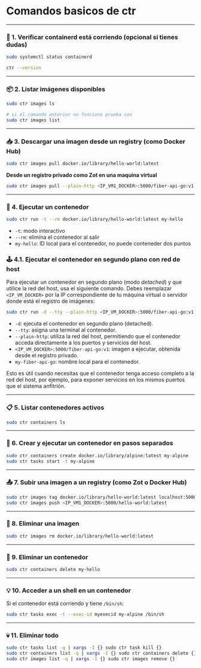 
# Comandos basicos de ctr
---

### 🔧 1. **Verificar containerd está corriendo (opcional si tienes dudas)**

```bash
sudo systemctl status containerd
```

```bash
ctr --version
```


---

### 📦 2. **Listar imágenes disponibles**

```bash
sudo ctr images ls

# si el comando anterior no funciona prueba con 
sudo ctr images list
```

---

### 📥 3. **Descargar una imagen desde un registry (como Docker Hub)**

```bash
sudo ctr images pull docker.io/library/hello-world:latest
```

**Desde un registro privado como Zot en una maquina virtual**
```bash
sudo ctr images pull --plain-http <IP_VM1_DOCKER>:5000/fiber-api-go:v1
```
---

### 🚀 4. **Ejecutar un contenedor**

```bash
sudo ctr run -t --rm docker.io/library/hello-world:latest my-hello
```

* `-t`: modo interactivo
* `--rm`: elimina el contenedor al salir
* `my-hello`: ID local para el contenedor, no puede conteneder dos puntos



### 🕹️ 4.1. **Ejecutar el contenedor en segundo plano con red de host**

Para ejecutar un contenedor en segundo plano (modo *detached*) y que utilice la red del host, usa el siguiente comando. Debes reemplazar `<IP_VM_DOCKER>` por la IP correspondiente de tu máquina virtual o servidor donde está el registro de imágenes:

```bash
sudo ctr run -d --tty --plain-http <IP_VM_DOCKER>:5000/fiber-api-go:v1 my-fiber-api-go
```

- `-d`: ejecuta el contenedor en segundo plano (detached).
- `--tty`: asigna una terminal al contenedor.
- `--plain-http`: utiliza la red del host, permitiendo que el contenedor acceda directamente a los puertos y servicios del host.
- `<IP_VM_DOCKER>:5000/fiber-api-go:v1`: imagen a ejecutar, obtenida desde el registro privado.
- `my-fiber-api-go`: nombre local para el contenedor.

Esto es útil cuando necesitas que el contenedor tenga acceso completo a la red del host, por ejemplo, para exponer servicios en los mismos puertos que el sistema anfitrión.

---

### 📋 5. **Listar contenedores activos**

```bash
sudo ctr containers ls
```

---

### 🔄 6. **Crear y ejecutar un contenedor en pasos separados**

```bash
sudo ctr containers create docker.io/library/alpine:latest my-alpine
sudo ctr tasks start -t my-alpine
```

---

### 📤 7. **Subir una imagen a un registry (como Zot o Docker Hub)**

```bash
sudo ctr images tag docker.io/library/hello-world:latest localhost:5000/hello-world:latest
sudo ctr images push <IP_VM1_DOCKER>:5000/hello-world:latest
```

---

### 🧹 8. **Eliminar una imagen**

```bash
sudo ctr images rm docker.io/library/hello-world:latest
```

---

### 🔧 9. **Eliminar un contenedor**

```bash
sudo ctr containers delete my-hello
```

---

### 💡 10. **Acceder a un shell en un contenedor**

Si el contenedor está corriendo y tiene `/bin/sh`:

```bash
sudo ctr tasks exec -t --exec-id myexecid my-alpine /bin/sh
```

---


### 💀 11. **Eliminar todo**

```bash
sudo ctr tasks list -q | xargs -I {} sudo ctr task kill {}
sudo ctr containers list -q | xargs -I {} sudo ctr containers delete {}
sudo ctr images list -q | xargs -I {} sudo ctr images remove {}
```